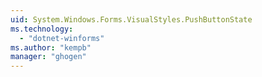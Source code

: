 ```yaml
---
uid: System.Windows.Forms.VisualStyles.PushButtonState
ms.technology: 
  - "dotnet-winforms"
ms.author: "kempb"
manager: "ghogen"
---
```

